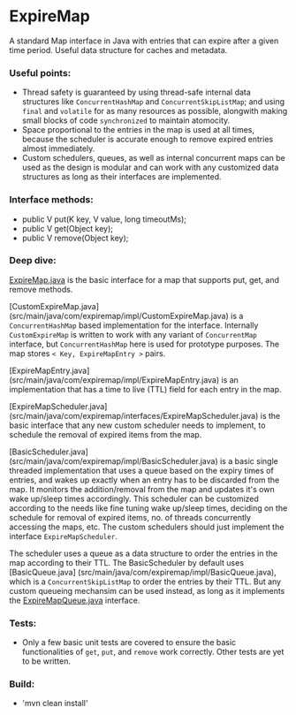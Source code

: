 # ExpireMap

A standard Map interface in Java with entries that can expire after a given time period. Useful data structure for caches and metadata.

### Useful points:

* Thread safety is guaranteed by using thread-safe internal data structures like `ConcurrentHashMap` and `ConcurrentSkipListMap`; and using `final` and `volatile` for as many resources as possible, alongwith making small blocks of code `synchronized` to maintain atomocity.
* Space proportional to the entries in the map is used at all times, because the scheduler is accurate enough to remove expired entries almost immediately.
* Custom schedulers, queues, as well as internal concurrent maps can be used as the design is modular and can work with any customized data structures as long as their interfaces are implemented.

### Interface methods:

* public V put(K key, V value, long timeoutMs);
* public V get(Object key);
* public V remove(Object key);

### Deep dive:

[ExpireMap.java](src/main/java/com/expiremap/interfaces/ExpireMap.java) is the basic interface for a map that supports put, get, and remove methods.

[CustomExpireMap.java] (src/main/java/com/expiremap/impl/CustomExpireMap.java) is a `ConcurrentHashMap` based implementation for the interface.
Internally `CustomExpireMap` is written to work with any variant of `ConcurrentMap` interface, but `ConcurrentHashMap` here is used for prototype purposes.
The map stores `< Key, ExpireMapEntry >` pairs.

[ExpireMapEntry.java] (src/main/java/com/expiremap/impl/ExpireMapEntry.java) is an implementation that has a time to live (TTL) field for each entry in the map.

[ExpireMapScheduler.java] (src/main/java/com/expiremap/interfaces/ExpireMapScheduler.java) is the basic interface that any new custom scheduler needs to implement,
to schedule the removal of expired items from the map.

[BasicScheduler.java] (src/main/java/com/expiremap/impl/BasicScheduler.java) is a basic single threaded implementation that uses a queue based on the expiry times of entries,
and wakes up exactly when an entry has to be discarded from the map. It monitors the addition/removal from the map and updates it's own wake up/sleep times accordingly.
This scheduler can be customized according to the needs like fine tuning wake up/sleep times, deciding on the schedule for removal of expired items, no. of threads concurrently accessing the maps, etc.
The custom schedulers should just implement the interface `ExpireMapScheduler`.

The scheduler uses a queue as a data structure to order the entries in the map according to their TTL. The BasicScheduler by default uses [BasicQueue.java] (src/main/java/com/expiremap/impl/BasicQueue.java),
which is a `ConcurrentSkipListMap` to order the entries by their TTL. But any custom queueing mechansim can be used instead, as long as it implements the [ExpireMapQueue.java](src/main/java/com/expiremap/interfaces/ExpireMapQueue.java) interface.

### Tests:

* Only a few basic unit tests are covered to ensure the basic functionalities of `get`, `put`, and `remove` work correctly. Other tests are yet to be written.

### Build:

* 'mvn clean install'
